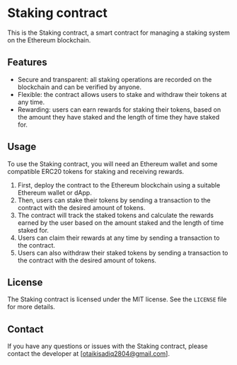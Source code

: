 # Staking contract

This is the Staking contract, a smart contract for managing a staking system on the Ethereum blockchain.

## Features

- Secure and transparent: all staking operations are recorded on the blockchain and can be verified by anyone.
- Flexible: the contract allows users to stake and withdraw their tokens at any time.
- Rewarding: users can earn rewards for staking their tokens, based on the amount they have staked and the length of time they have staked for.

## Usage

To use the Staking contract, you will need an Ethereum wallet and some compatible ERC20 tokens for staking and receiving rewards.

1. First, deploy the contract to the Ethereum blockchain using a suitable Ethereum wallet or dApp.
2. Then, users can stake their tokens by sending a transaction to the contract with the desired amount of tokens.
3. The contract will track the staked tokens and calculate the rewards earned by the user based on the amount staked and the length of time staked for.
4. Users can claim their rewards at any time by sending a transaction to the contract.
5. Users can also withdraw their staked tokens by sending a transaction to the contract with the desired amount of tokens.

## License

The Staking contract is licensed under the MIT license. See the `LICENSE` file for more details.

## Contact

If you have any questions or issues with the Staking contract, please contact the developer at [otaikisadiq2804@gmail.com].

